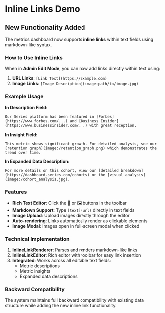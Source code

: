 # Inline Links Demo

## New Functionality Added

The metrics dashboard now supports **inline links** within text fields using markdown-like syntax.

### How to Use Inline Links

When in **Admin Edit Mode**, you can now add links directly within text using:

1. **URL Links**: `[Link Text](https://example.com)`
2. **Image Links**: `[Image Description](image:path/to/image.jpg)`

### Example Usage

**In Description Field:**
```
Our Series platform has been featured in [Forbes](https://www.forbes.com/...) and [Business Insider](https://www.businessinsider.com/...) with great reception.
```

**In Insight Field:**
```
This metric shows significant growth. For detailed analysis, see our [retention graph](image:/retention_graph.png) which demonstrates the trend over time.
```

**In Expanded Data Description:**
```
For more details on this cohort, view our [detailed breakdown](https://dashboard.series.com/cohorts) or the [visual analysis](image:/cohort_analysis.jpg).
```

### Features

- **Rich Text Editor**: Click the 🔗 or 🖼️ buttons in the toolbar
- **Markdown Support**: Type `[text](url)` directly in text fields
- **Image Upload**: Upload images directly through the editor
- **Auto-rendering**: Links automatically render as clickable elements
- **Image Modal**: Images open in full-screen modal when clicked

### Technical Implementation

1. **InlineLinkRenderer**: Parses and renders markdown-like links
2. **InlineLinkEditor**: Rich editor with toolbar for easy link insertion
3. **Integrated**: Works across all editable text fields:
   - Metric descriptions
   - Metric insights
   - Expanded data descriptions

### Backward Compatibility

The system maintains full backward compatibility with existing data structure while adding the new inline link functionality.
